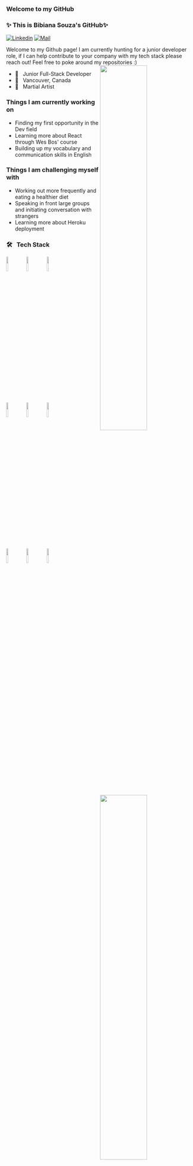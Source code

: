 ### Welcome to my GitHub

<!-- Thank you Fernando Roldan for the awesome template!! -->

### ✨ This is Bibiana Souza's GitHub✨

<!-- [![Github](https://img.shields.io/badge/-Github-000?style=flat&logo=Github&logoColor=white)](https://github.com/bibschan) -->
[![Linkedin](https://img.shields.io/badge/-LinkedIn-blue?style=flat&logo=Linkedin&logoColor=white)](https://www.linkedin.com/in/bibiana-souza/)
[![Mail](https://img.shields.io/badge/-Email-c14438?style=flat&logo=Gmail&logoColor=white)](mailto:souzabibiana@hotmail.com)

<p> Welcome to my Github page! I am currently hunting for a junior developer role, if I can help contribute to your company with my tech stack please reach out! Feel free to poke around my repositories :) 
  <br/>
<img align="right" src="https://cdn.discordapp.com/attachments/705529523491307574/774845946898153472/bibi.png" width="50%" height="auto" />
  <!-- Thank you https://www.fiverr.com/audipriatna for the amazing image! -->

- 🌱 &nbsp; Junior Full-Stack Developer
- 📍 &nbsp; Vancouver, Canada
- 🥋 &nbsp; Martial Artist

<h3> Things I am currently working on </h3>
<ul>
  <li> Finding my first opportunity in the Dev field </li>
  <li> Learning more about React through Wes Bos' course </li>
  <li> Building up my vocabulary and communication skills in English </li>
 </ul>

<h3> Things I am challenging myself with </h3>
<ul>
  <li> Working out more frequently and eating a healthier diet</li>
  <li> Speaking in front large groups and initiating conversation with strangers</li>
  <li> Learning more about Heroku deployment </li>
 </ul>

<img width="50%" align="right" src="https://github-readme-stats.vercel.app/api/top-langs/?username=bibschan&layout=compact&theme=dark&hide_border=true&cache_seconds=2000" />
<!-- <img width="50%" align="right" src="https://github-readme-stats.vercel.app/api?username=bibschan&show_icons=true&hide_border=true"/> -->
<h3>🛠 &nbsp; Tech Stack</h3>

<code><img width="10%" src="https://www.vectorlogo.zone/logos/w3_html5/w3_html5-ar21.svg"></code>
<code><img width="10%" src="https://www.vectorlogo.zone/logos/sass-lang/sass-lang-ar21.svg"></code>
<code><img width="10%" src="https://www.vectorlogo.zone/logos/javascript/javascript-horizontal.svg"></code>
<br />
<code><img width="10%" src="https://www.vectorlogo.zone/logos/reactjs/reactjs-ar21.svg"></code>
<code><img width="10%" src="https://www.vectorlogo.zone/logos/nodejs/nodejs-ar21.svg"></code>
<code><img width="10%" src="https://www.vectorlogo.zone/logos/java/java-ar21.svg"></code>
<br />
<code><img width="10%" src="https://www.vectorlogo.zone/logos/sequelizejs/sequelizejs-ar21.svg"></code>
<code><img width="10%" src="https://www.vectorlogo.zone/logos/postgresql/postgresql-ar21.svg"></code>
<code><img width="10%" src="https://www.vectorlogo.zone/logos/expressjs/expressjs-ar21.svg"></code>



